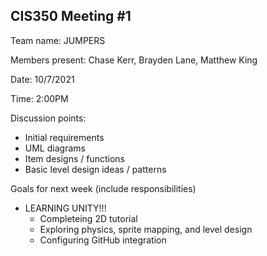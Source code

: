 ## CIS350 Meeting #1

Team name: JUMPERS

Members present: Chase Kerr, Brayden Lane, Matthew King

Date: 10/7/2021

Time: 2:00PM

Discussion points: 

* Initial requirements 
* UML diagrams
* Item designs / functions
* Basic level design ideas / patterns

Goals for next week (include responsibilities)

* LEARNING UNITY!!!
  * Completeing 2D tutorial
  * Exploring physics, sprite mapping, and level design
  * Configuring GitHub integration
